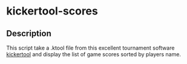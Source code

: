 # kickertool-scores

## Description

This script take a .ktool file from this excellent tournament software [kickertool](https://kickertool.com) and display the list of game scores sorted by players name.
